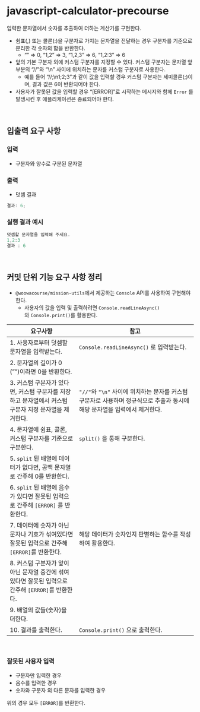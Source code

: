 # javascript-calculator-precourse

입력한 문자열에서 숫자를 추출하여 더하는 계산기를 구현한다.

- 쉼표(,) 또는 콜론(:)을 구분자로 가지는 문자열을 전달하는 경우 구분자를 기준으로 분리한 각 숫자의 합을 반환한다.
  - “” ⇒ 0, “1,2” ⇒ 3, “1,2,3” ⇒ 6, “1,2:3” ⇒ 6
- 앞의 기본 구분자 외에 커스텀 구분자를 지정할 수 있다. 커스텀 구분자는 문자열 앞부분의 “//”와 “\n” 사이에 위치하는 문자를 커스텀 구분자로 사용한다.
  - 예를 들어 “//;\n1;2;3”과 같이 값을 입력할 경우 커스텀 구분자는 세미콜론(;)이며, 결과 값은 6이 반환되어야 한다.
- 사용자가 잘못된 값을 입력할 경우 “[ERROR]”로 시작하는 메시지와 함께 `Error` 를 발생시킨 후 애플리케이션은 종료되어야 한다.

<br />

## 입출력 요구 사항

### 입력

- 구분자와 양수로 구분된 문자열

### 출력

- 덧셈 결과

```jsx
결과: 6;
```

### 실행 결과 예시

```jsx
덧셈할 문자열을 입력해 주세요.
1,2:3
결과 : 6
```

<br />

## 커밋 단위 기능 요구 사항 정리

- `@woowacourse/mission-utils`에서 제공하는 `Console` API를 사용하여 구현해야 한다.
  - 사용자의 값을 입력 및 출력하려면 `Console.readLineAsync()`와 `Console.print()`를 활용한다.

| **요구사항**                                                                                         | **참고**                                                                                                                  |
| ---------------------------------------------------------------------------------------------------- | ------------------------------------------------------------------------------------------------------------------------- |
| 1. 사용자로부터 덧셈할 문자열을 입력받는다.                                                          | `Console.readLineAsync()` 로 입력받는다.                                                                                  |
| 2. 문자열의 길이가 0 (””)이라면 0을 반환한다.                                                        |                                                                                                                           |
| 3. 커스텀 구분자가 있다면, 커스텀 구분자를 저장하고 문자열에서 커스텀 구분자 지정 문자열을 제거한다. | `"//"`와 `"\n"` 사이에 위치하는 문자를 커스텀 구분자로 사용하며 정규식으로 추출과 동시에 해당 문자열을 입력에서 제거한다. |
| 4. 문자열에 쉼표, 콜론, 커스텀 구분자를 기준으로 구분한다.                                           | `split()` 을 통해 구분한다.                                                                                               |
| 5. `split` 된 배열에 데이터가 없다면, 공백 문자열로 간주해 0를 반환한다.                             |                                                                                                                           |
| 6. `split` 된 배열에 음수가 있다면 잘못된 입력으로 간주해 `[ERROR]` 를 반환한다.                     |                                                                                                                           |
| 7. 데이터에 숫자가 아닌 문자나 기호가 섞여있다면 잘못된 입력으로 간주해 `[ERROR]`를 반환한다.        | 해당 데이터가 숫자인지 판별하는 함수를 작성하여 활용한다.                                                                 |
| 8. 커스텀 구분자가 앞이 아닌 문자열 중간에 섞여있다면 잘못된 입력으로 간주해 `[ERROR]`를 반환한다.   |                                                                                                                           |
| 9. 배열의 값들(숫자)을 더한다.                                                                       |                                                                                                                           |
| 10. 결과를 출력한다.                                                                                 | `Console.print()` 으로 출력한다.                                                                                          |

<br />

### 잘못된 사용자 입력

- 구분자만 입력한 경우
- 음수를 입력한 경우
- 숫자와 구분자 외 다른 문자를 입력한 경우

위의 경우 모두 `[ERROR]`를 반환한다.
